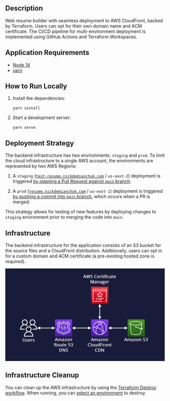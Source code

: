 ## Description

Web resume builder with seamless deployment to AWS CloudFront, backed by Terraform. Users can opt for their own domain name and ACM certificate. The CI/CD pipeline for multi-environment deployment is implemented using GitHub Actions and Terraform Workspaces.

## Application Requirements

- [Node 14](https://nodejs.org/en/blog/release/v14.17.3)
- [yarn](https://classic.yarnpkg.com/lang/en/docs/install)

## How to Run Locally

1. Install the dependencies:
   ```shell
   yarn install
   ```
2. Start a development server:
    ```shell
    yarn serve
    ```

## Deployment Strategy

The backend infrastructure has two environments: `staging` and `prod`. To limit the cloud infrastructure to a single AWS account, the environments are represented by two AWS Regions:

1. A `staging` ([`test-resume.nickdemianchuk.com`](https://test-resume.nickdemianchuk.com) / `us-east-2`) deployment is triggered [by opening a Pull Request against `main` branch](https://github.com/mDemianchuk/web-resume/blob/main/.github/workflows/deploy.yml#L71-L72).

2. A `prod` ([`resume.nickdemianchuk.com`](https://resume.nickdemianchuk.com) / `us-east-1`) deployment is triggered [by pushing a commit into `main` branch](https://github.com/mDemianchuk/web-resume/blob/main/.github/workflows/deploy.yml#L73-L74), which occurs when a PR is merged.

This strategy allows for testing of new features by deploying changes to `staging` environment prior to merging the code into `main`.

## Infrastructure

The backend infrastructure for the application consists of an S3 bucket for the source files and a CloudFront distribution. Additionally, users can opt in for a custom domain and ACM certificate (a pre-existing hosted zone is required).

![AWS Infrastructure](infra_diagram.png)

## Infrastructure Cleanup

You can clean up the AWS infrastructure by using the [Terraform Destroy workflow](https://github.com/mDemianchuk/web-resume/actions/workflows/destroy.yml). When running, you can [select an environment](https://github.com/mDemianchuk/web-resume/blob/main/.github/workflows/destroy.yml#L5-L12) to destroy.
